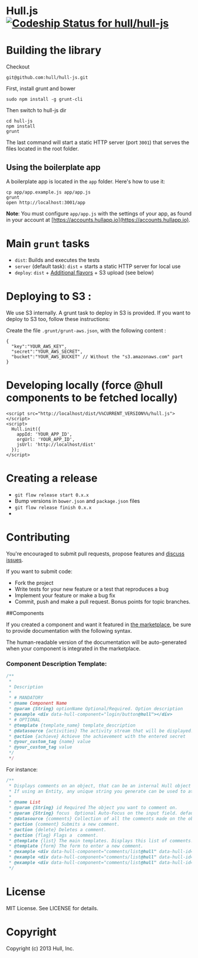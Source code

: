 # Hull.js [ ![Codeship Status for hull/hull-js](https://circleci.com/gh/hull/hull-js/tree/develop.png?circle-token=26a17dad6ac378f6028a460a5857d5ca15a8aa13) ](https://circleci.com/gh/hull/hull-js)

# Building the library

Checkout

    git@github.com:hull/hull-js.git

First, install grunt and bower

    sudo npm install -g grunt-cli

Then switch to hull-js dir

    cd hull-js
    npm install
    grunt

The last command will start a static HTTP server (port `3001`) that serves the files located in
the root folder.

## Using the boilerplate app

A boilerplate app is located in the `app` folder. Here's how to use it:

```
cp app/app.example.js app/app.js
grunt
open http://localhost:3001/app
```

__Note__: You must configure `app/app.js` with the settings of your app,
as found in your account at [https://accounts.hullapp.io](https://accounts.hullapp.io).

# Main `grunt` tasks

* `dist`: Builds and executes the tests
* `server` (default task): `dist` + starts a static HTTP server for local use
* `deploy`: `dist` + [Additional flavors](http://hull.io/docs/hull_js/#flavors) + S3 upload (see below)

# Deploying to S3 :

We use S3 internally. A grunt task to deploy in S3 is provided.
If you want to deploy to S3 too, follow these instructions:

Create the file `.grunt/grunt-aws.json`, with the following content :

    {
      "key":"YOUR_AWS_KEY",
      "secret":"YOUR_AWS_SECRET",
      "bucket":"YOUR_AWS_BUCKET" // Without the "s3.amazonaws.com" part
    }


# Developing locally (force @hull components to be fetched locally)

    <script src="http://localhost/dist/%%CURRENT_VERSION%%/hull.js"></script>
    <script>
      Hull.init({
        appId: 'YOUR_APP_ID',
        orgUrl: 'YOUR_APP_ID',
        jsUrl: 'http://localhost/dist'
      });
    </script>


# Creating a release

* `git flow release start 0.x.x`
* Bump versions in `bower.json` and `package.json` files
* `git flow release finish 0.x.x`
*



# Contributing

You're encouraged to submit pull requests,
propose features and [discuss issues](http://github.com/hull/hull.js/issues).

If you want to submit code:

* Fork the project
* Write tests for your new feature or a test that reproduces a bug
* Implement your feature or make a bug fix
* Commit, push and make a pull request. Bonus points for topic branches.


##Components

If you created a component and want it featured in [the marketplace](http://hull.io/marketplace),
be sure to provide documentation with the following syntax.

The human-readable version of the documentation will be auto-generated
when your component is integrated in the marketplace.

### Component Description Template:

```javascript
/**
 *
 * Description
 *
 * # MANDATORY
 * @name Component Name
 * @param {String} optionName Optional/Required. Option description
 * @example <div data-hull-component="login/button@hull"></div>
 * # OPTIONAL
 * @template {template_name} template_description
 * @datasource {activities} The activity stream that will be displayed.
 * @action {achieve} Achieve the achievement with the entered secret
 * @your_custom_tag {name} value
 * @your_custom_tag value
 */
 */
```

For instance:

```javascript
/**
 * Displays comments on an object, that can be an internal Hull object (when you specify data-hull-id) or an entity, (with data-hull-id:'entity:ENTITY')
 * If using an Entity, any unique string you generate can be used to attach comments
 *
 * @name List
 * @param {String} id Required The object you want to comment on.
 * @param {String} focus  Optional Auto-Focus on the input field. default: false.
 * @datasource {comments} Collection of all the comments made on the object.
 * @action {comment} Submits a new comment.
 * @action {delete} Deletes a comment.
 * @action {flag} Flags a  comment.
 * @template {list} The main templates. Displays this list of comments.
 * @template {form} The form to enter a new comment.
 * @example <div data-hull-component="comments/list@hull" data-hull-id="entity:http://hull.io"></div>
 * @example <div data-hull-component="comments/list@hull" data-hull-id="510fa2394875372516000009"></div>
 * @example <div data-hull-component="comments/list@hull" data-hull-id="app"></div>
 */
```


# License

MIT License. See LICENSE for details.

# Copyright

Copyright (c) 2013 Hull, Inc.
